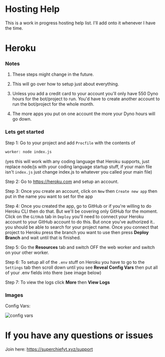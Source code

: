 # Hosting Help

This is a work in progress hosting help list. I'll add onto it whenever I have the time.






# Heroku

### Notes
1) These steps might change in the future.

2) This will go over how to setup just about everything.

3) Unless you add a credit card to your account you'll only have 550 Dyno hours for the bot/project to run. You'd have to create another account to run the bot/project for the whole month.

4) The more apps you put on one account the more your Dyno hours will go down.

### Lets get started

Step 1: Go to your project and add `Procfile` with the contents of 
```bash
worker: node index.js
```
(yes this will work with any coding language that Heroku supports, just replace node/js with your coding language startup stuff, if your main file isn't `index.js` just change index.js to whatever you called your main file)

Step 2: Go to https://heroku.com and setup an account.

Step 3: Once you create an account, click on `New` then `Create new app` then put in the name you want to set for the app

Step 4: Once you created the app, go to GitHub or if you're willing to do Heroku CLI then do that. But we'll be covering only GitHub for the moment. Click on the `GitHub` tab in `Deploy` you'll need to connect your Heroku account to your GitHub account to do this. But once you've authorized it.. you should be able to search for your project name. 
Once you connect that project to Heroku press the branch you want to use then press **Deploy Branch** and wait until that is finished.

Step 5: Go the **Resources** tab and switch OFF the web worker and switch on your other worker. 

Step 6: To setup all of the `.env` stuff on Heroku you have to go to the `Settings` tab then scroll down until you see **Reveal Config Vars** then put all of your .env fields into there (see image below)

Step 7: To view the logs click **More** then **View Logs**


### Images
Config Vars: 

![config vars](https://i.imgur.com/Oo0yBju.png)


# If you have any questions or issues
Join here: https://superchiefyt.xyz/support 

